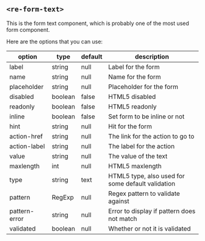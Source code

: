 ## `<re-form-text>`

This is the form text component, which is probably one of the most used form component.

Here are the options that you can use:

| option        | type    | default | description |
|---------------|---------|---------|-------------|
| label         | string  | null    | Label for the form |
| name          | string  | null    | Name for the form  |
| placeholder   | string  | null    | Placeholder for the form |
| disabled      | boolean | false   | HTML5 disabled |
| readonly      | boolean | false   | HTML5 readonly |
| inline        | boolean | false   | Set form to be inline or not |
| hint          | string  | null    | Hit for the form |
| action-href   | string  | null    | The link for the action to go to |
| action-label  | string  | null    | The label for the action |
| value         | string  | null    | The value of the text |
| maxlength     | int     | null    | HTML5 maxlength |
| type          | string  | text    | HTML5 type, also used for some default validation | 
| pattern       | RegExp  | null    | Regex pattern to validate against |
| pattern-error | string  | null    | Error to display if pattern does not match |
| validated     | boolean | null    | Whether or not it is validated |